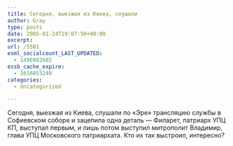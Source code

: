 ```yaml
---
title: Сегодня, выезжая из Киева, слушали
author: Gray
type: posts
date: 2005-01-24T19:07:50+00:00
excerpt:
url: /5501
esml_socialcount_LAST_UPDATED:
  - 1496982602
essb_cache_expire:
  - 1616053249
categories:
  - Uncategorized

---
```








Сегодня, выезжая из Киева, слушали по &#171;Эре&#187; трансляцию службы в Софиевском соборе и зацепила одна деталь &#8212; Филарет, патриарх УПЦ КП, выступал первым, и лишь потом выступил митрополит Владимир, глава УПЦ Московского патриархата. Кто их так выстроил, интересно?